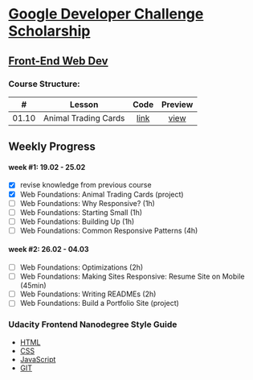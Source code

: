 # [Google Developer Challenge Scholarship](https://www.udacity.com/google-scholarships)
## [Front-End Web Dev](https://www.udacity.com/course/front-end-web-developer-nanodegree--nd001)

### Course Structure:
|#    | Lesson                   | Code                      | Preview                   |
|-----|--------------------------|:-------------------------:|:-------------------------:|
|01.10| Animal Trading Cards     | [link][lesson-01.10-code] | [view][lesson-01.10-view] |

## Weekly Progress
#### week #1: 19.02 - 25.02
- [x] revise knowledge from previous course
- [x] Web Foundations: Animal Trading Cards (project)
- [ ] Web Foundations: Why Responsive? (1h)
- [ ] Web Foundations: Starting Small (1h)
- [ ] Web Foundations: Building Up (1h)
- [ ] Web Foundations: Common Responsive Patterns (4h)
#### week #2: 26.02 - 04.03
- [ ] Web Foundations: Optimizations (2h)
- [ ] Web Foundations: Making Sites Responsive: Resume Site on Mobile (45min)
- [ ] Web Foundations: Writing READMEs (2h)
- [ ] Web Foundations: Build a Portfolio Site (project)

### Udacity Frontend Nanodegree Style Guide
* [HTML](https://udacity.github.io/frontend-nanodegree-styleguide/index)
* [CSS](https://udacity.github.io/frontend-nanodegree-styleguide/css)
* [JavaScript](https://udacity.github.io/frontend-nanodegree-styleguide/javascript)
* [GIT](https://udacity.github.io/git-styleguide)


[lesson-01.10-code]: web-foundations/10.02
[lesson-01.10-view]: https://gavar.github.io/google-front-end-web-developer/web-foundations/10.02/card.html
